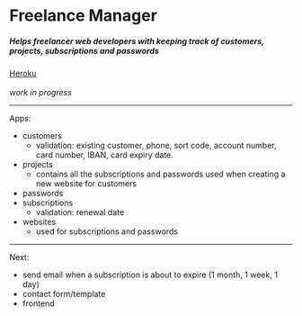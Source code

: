 # Freelance Manager
##### Helps freelancer web developers with keeping track of customers, projects, subscriptions and passwords
[Heroku](https://freelancemanager.herokuapp.com)
<br><br>
_work in progress_
___

Apps:
- customers
    - validation: existing customer, phone, sort code, account number, card number, IBAN, card expiry date.
- projects
    - contains all the subscriptions and passwords used when creating a new website for customers
- passwords
- subscriptions
    - validation: renewal date
- websites
    - used for subscriptions and passwords

<hr>

Next:
- send email when a subscription is about to expire (1 month, 1 week, 1 day)
- contact form/template
- frontend

